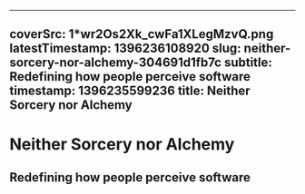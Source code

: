 
---
coverSrc: 1*wr2Os2Xk_cwFa1XLegMzvQ.png
latestTimestamp: 1396236108920
slug: neither-sorcery-nor-alchemy-304691d1fb7c
subtitle: Redefining how people perceive software
timestamp: 1396235599236
title: Neither Sorcery nor Alchemy
---
# Neither Sorcery nor Alchemy
## Redefining how people perceive software


